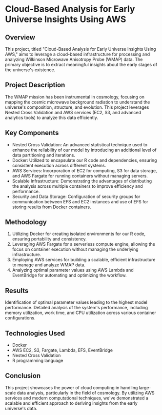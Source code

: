 # Cloud-Based Analysis for Early Universe Insights Using AWS
## Overview
This project, titled "Cloud-Based Analysis for Early Universe Insights Using AWS," aims to leverage a cloud-based infrastructure for processing and analyzing Wilkinson Microwave Anisotropy Probe (WMAP) data. The primary objective is to extract meaningful insights about the early stages of the universe's existence.

## Project Description
The WMAP mission has been instrumental in cosmology, focusing on mapping the cosmic microwave background radiation to understand the universe's composition, structure, and evolution. This project leverages Nested Cross Validation and AWS services (EC2, S3, and advanced analytics tools) to analyze this data efficiently.

## Key Components
- Nested Cross Validation: An advanced statistical technique used to enhance the reliability of our model by introducing an additional level of data partitioning and iterations.
- Docker: Utilized to encapsulate our R code and dependencies, ensuring consistent execution across different systems.
- AWS Services: Incorporation of EC2 for computing, S3 for data storage, and AWS Fargate for running containers without managing servers.
- Scalable Infrastructure: Demonstrating the advantages of distributing the analysis across multiple containers to improve efficiency and performance.
- Security and Data Storage: Configuration of security groups for communication between EFS and EC2 instances and use of EFS for storing results from Docker containers.

## Methodology
1. Utilizing Docker for creating isolated environments for our R code, ensuring portability and consistency.
2. Leveraging AWS Fargate for a serverless compute engine, allowing the focus on container execution without managing the underlying infrastructure.
3. Employing AWS services for building a scalable, efficient infrastructure to manage and analyze WMAP data.
4. Analyzing optimal parameter values using AWS Lambda and EventBridge for automating and optimizing the workflow.

## Results
Identification of optimal parameter values leading to the highest model performance.
Detailed analysis of the system's performance, including memory utilization, work time, and CPU utilization across various container configurations.

## Technologies Used
- Docker
- AWS EC2, S3, Fargate, Lambda, EFS, EventBridge
- Nested Cross Validation
- R programming language

## Conclusion
This project showcases the power of cloud computing in handling large-scale data analysis, particularly in the field of cosmology. By utilizing AWS services and modern computational techniques, we've demonstrated a scalable and efficient approach to deriving insights from the early universe's data.
